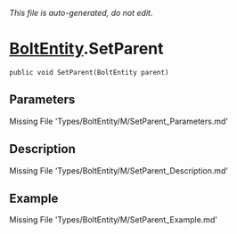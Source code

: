 *This file is auto-generated, do not edit.*

# [BoltEntity](Types/BoltEntity.md).SetParent
`public void SetParent(BoltEntity parent)`
## Parameters
Missing File 'Types/BoltEntity/M/SetParent_Parameters.md'
## Description
Missing File 'Types/BoltEntity/M/SetParent_Description.md'
## Example
Missing File 'Types/BoltEntity/M/SetParent_Example.md'
